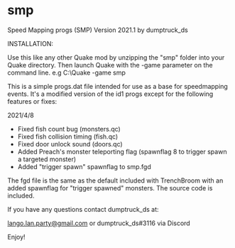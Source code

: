 # smp
 
 Speed Mapping progs (SMP)
 Version 2021.1 by dumptruck_ds

 INSTALLATION:

 Use this like any other Quake mod by unzipping the "smp" folder into your Quake directory. Then launch Quake with the -game parameter on the command line. e.g C:\Quake -game smp

 This is a simple progs.dat file intended for use as a base for speedmapping events. It's a modified version of the id1 progs except for the following features or fixes:

 2021/4/8
 * Fixed fish count bug (monsters.qc)
 * Fixed fish collision timing (fish.qc)
 * Fixed door unlock sound (doors.qc)
 * Added Preach's monster teleporting flag
     (spawnflag 8 to trigger spawn a targeted monster)
 * Added "trigger spawn" spawnflag to smp.fgd

 The fgd file is the same as the default included with TrenchBroom with an added spawnflag for "trigger spawned" monsters. The source code is included.

 If you have any questions contact dumptruck_ds at:

 lango.lan.party@gmail.com or dumptruck_ds#3116 via Discord

 Enjoy!
